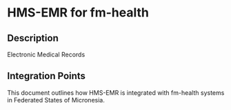# HMS-EMR for fm-health

## Description

Electronic Medical Records

## Integration Points

This document outlines how HMS-EMR is integrated with fm-health systems in Federated States of Micronesia.
